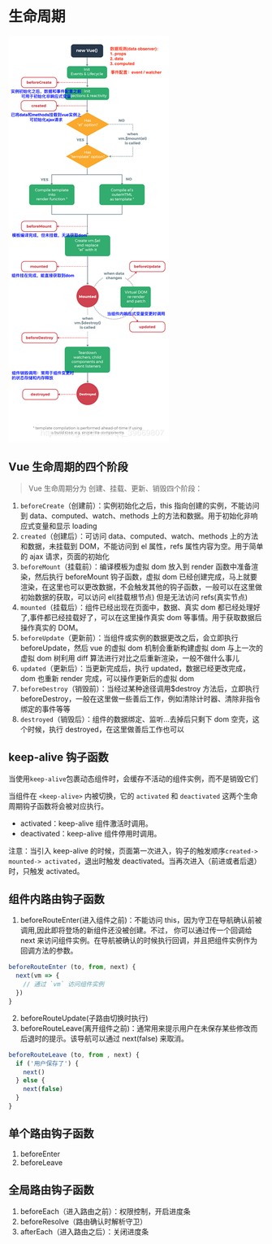 # 生命周期

![inheritAttrs: true](./images/lifecycle.png)

## Vue 生命周期的四个阶段

> Vue 生命周期分为 创建、挂载、更新、销毁四个阶段：

1. `beforeCreate`（创建前）：实例初始化之后，this 指向创建的实例，不能访问到 data、computed、watch、methods 上的方法和数据。用于初始化非响应式变量和显示 loading
2. `created`（创建后）：可访问 data、computed、watch、methods 上的方法和数据，未挂载到 DOM，不能访问到 el 属性，refs 属性内容为空。用于简单的 ajax 请求，页面的初始化
3. `beforeMount`（挂载前）：编译模板为虚拟 dom 放入到 render 函数中准备渲染，然后执行 beforeMount 钩子函数，虚拟 dom 已经创建完成，马上就要渲染，在这里也可以更改数据，不会触发其他的钩子函数，一般可以在这里做初始数据的获取，可以访问 el(挂载根节点) 但是无法访问 refs(真实节点)
4. `mounted`（挂载后）：组件已经出现在页面中，数据、真实 dom 都已经处理好了,事件都已经挂载好了，可以在这里操作真实 dom 等事情。用于获取数据后操作真实的 DOM。
5. `beforeUpdate`（更新前）：当组件或实例的数据更改之后，会立即执行 beforeUpdate，然后 vue 的虚拟 dom 机制会重新构建虚拟 dom 与上一次的虚拟 dom 树利用 diff 算法进行对比之后重新渲染，一般不做什么事儿
6. `updated`（更新后）：当更新完成后，执行 updated，数据已经更改完成，dom 也重新 render 完成，可以操作更新后的虚拟 dom
7. `beforeDestroy`（销毁前）：当经过某种途径调用\$destroy 方法后，立即执行 beforeDestroy，一般在这里做一些善后工作，例如清除计时器、清除非指令绑定的事件等等
8. `destroyed`（销毁后）：组件的数据绑定、监听...去掉后只剩下 dom 空壳，这个时候，执行 destroyed，在这里做善后工作也可以

## keep-alive 钩子函数

当使用`keep-alive`包裹动态组件时，会缓存不活动的组件实例，而不是销毁它们

当组件在 `<keep-alive>` 内被切换，它的 `activated` 和 `deactivated` 这两个生命周期钩子函数将会被对应执行。

- activated：keep-alive 组件激活时调用。
- deactivated：keep-alive 组件停用时调用。

注意：当引入 keep-alive 的时候，页面第一次进入，钩子的触发顺序`created-> mounted-> activated`，退出时触发 deactivated。当再次进入（前进或者后退）时，只触发 activated。

## 组件内路由钩子函数

1. beforeRouteEnter(进入组件之前)：不能访问 this，因为守卫在导航确认前被调用,因此即将登场的新组件还没被创建。不过， 你可以通过传一个回调给 next 来访问组件实例。在导航被确认的时候执行回调，并且把组件实例作为回调方法的参数。

```js
beforeRouteEnter (to, from, next) {
  next(vm => {
    // 通过 `vm` 访问组件实例
  })
}
```

2. beforeRouteUpdate(子路由切换时执行)
3. beforeRouteLeave(离开组件之前)：通常用来提示用户在未保存某些修改而后退时的提示。该导航可以通过 next(false) 来取消。

```js
beforeRouteLeave (to, from , next) {
  if ('用户保存了') {
    next()
  } else {
    next(false)
  }
}
```

## 单个路由钩子函数

1. beforeEnter
2. beforeLeave

## 全局路由钩子函数

1. beforeEach（进入路由之前）：权限控制，开启进度条
2. beforeResolve（路由确认时解析守卫）
3. afterEach（进入路由之后）：关闭进度条
